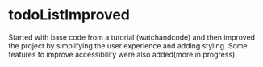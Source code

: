 # todoListImproved

Started with base code from a tutorial (watchandcode) and then improved the project by simplifying the user experience and adding styling. Some features to improve accessibility were also added(more in progress). 

